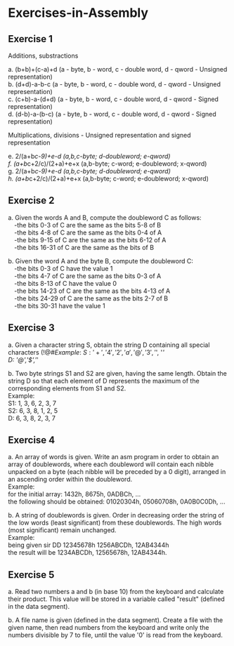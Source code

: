 # Exercises-in-Assembly

## Exercise 1

Additions, substractions

a. (b+b)+(c-a)+d   (a - byte, b - word, c - double word, d - qword - Unsigned representation)\
b. (d+d)-a-b-c   (a - byte, b - word, c - double word, d - qword - Unsigned representation)\
c. (c+b)-a-(d+d)   (a - byte, b - word, c - double word, d - qword - Signed representation)\
d. (d-b)-a-(b-c)   (a - byte, b - word, c - double word, d - qword - Signed representation)

Multiplications, divisions - Unsigned representation and signed representation

e. 2/(a+b*c-9)+e-d   (a,b,c-byte; d-doubleword; e-qword)\
f. (a+b*c+2/c)/(2+a)+e+x   (a,b-byte; c-word; e-doubleword; x-qword)\
g. 2/(a+b*c-9)+e-d   (a,b,c-byte; d-doubleword; e-qword)\
h. (a+b*c+2/c)/(2+a)+e+x   (a,b-byte; c-word; e-doubleword; x-qword)

## Exercise 2

a. Given the words A and B, compute the doubleword C as follows:\
&emsp;-the bits 0-3 of C are the same as the bits 5-8 of B\
&emsp;-the bits 4-8 of C are the same as the bits 0-4 of A\
&emsp;-the bits 9-15 of C are the same as the bits 6-12 of A\
&emsp;-the bits 16-31 of C are the same as the bits of B

b. Given the word A and the byte B, compute the doubleword C:\
&emsp;-the bits 0-3 of C have the value 1\
&emsp;-the bits 4-7 of C are the same as the bits 0-3 of A\
&emsp;-the bits 8-13 of C have the value 0\
&emsp;-the bits 14-23 of C are the same as the bits 4-13 of A\
&emsp;-the bits 24-29 of C are the same as the bits 2-7 of B\
&emsp;-the bits 30-31 have the value 1

## Exercise 3

a. Given a character string S, obtain the string D containing all special characters (!@#$%^&*) of the string S.\
Example:\
S: '+', '4', '2', 'a', '@', '3', '$', '*'\
D: '@','$','*'

b. Two byte strings S1 and S2 are given, having the same length. Obtain the string D so that each element of D represents the maximum of the corresponding elements from S1 and S2.\
Example:\
S1: 1, 3, 6, 2, 3, 7\
S2: 6, 3, 8, 1, 2, 5\
D: 6, 3, 8, 2, 3, 7

## Exercise 4

a. An array of words is given. Write an asm program in order to obtain an array of doublewords, where each doubleword will contain each nibble unpacked on a byte (each nibble will be preceded by a 0 digit), arranged in an ascending order within the doubleword.\
Example:\
for the initial array: 1432h, 8675h, 0ADBCh, ...\
the following should be obtained: 01020304h, 05060708h, 0A0B0C0Dh, ...

b. A string of doublewords is given. Order in decreasing order the string of the low words (least significant) from these doublewords. The high words (most significant) remain unchanged.\
Example:\
being given sir DD 12345678h 1256ABCDh, 12AB4344h\
the result will be 1234ABCDh, 12565678h, 12AB4344h.

## Exercise 5

a. Read two numbers a and b (in base 10) from the keyboard and calculate their product. This value will be stored in a variable called "result" (defined in the data segment).

b. A file name is given (defined in the data segment). Create a file with the given name, then read numbers from the keyboard and write only the numbers divisible by 7 to file, until the value '0' is read from the keyboard.
